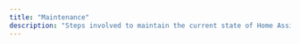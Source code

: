 ```yaml
---
title: "Maintenance"
description: "Steps involved to maintain the current state of Home Assistant."
---
```


<script>
window.location = 'https://developers.home-assistant.io/docs/en/maintenance.html';
</script>